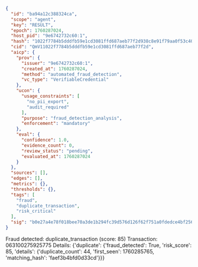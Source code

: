 ```json
{
  "id": "ba94a12c388324ca",
  "scope": "agent",
  "key": "RESULT",
  "epoch": 1760287024,
  "host_pid": "9e6742732c60:1",
  "hash": "1022f7784b5dddfb59e1cd3081ffd687aeb77f2d938c8e91f79aa0f53c40a68c",
  "cid": "QmV11022f7784b5dddfb59e1cd3081ffd687aeb77f2d",
  "aicp": {
    "prov": {
      "issuer": "9e6742732c60:1",
      "created_at": 1760287024,
      "method": "automated_fraud_detection",
      "vc_type": "VerifiableCredential"
    },
    "ucon": {
      "usage_constraints": [
        "no_pii_export",
        "audit_required"
      ],
      "purpose": "fraud_detection_analysis",
      "enforcement": "mandatory"
    },
    "eval": {
      "confidence": 1.0,
      "evidence_count": 0,
      "review_status": "pending",
      "evaluated_at": 1760287024
    }
  },
  "sources": [],
  "edges": [],
  "metrics": {},
  "thresholds": {},
  "tags": [
    "fraud",
    "duplicate_transaction",
    "risk_critical"
  ],
  "sig": "b0e27a4e78f018bee70a3de1b294fc39d576d126f62f751a0fdedce4bf256ab8"
}
```

Fraud detected: duplicate_transaction (score: 85)
Transaction: 063100275925775
Details: {'duplicate': {'fraud_detected': True, 'risk_score': 85, 'details': {'duplicate_count': 44, 'first_seen': 1760285765, 'matching_hash': 'faef3b4bfd0d33cd'}}}